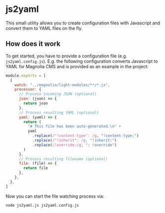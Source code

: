 # js2yaml

This small utility allows you to create configuration files with Javascript and convert them to YAML files on the fly.

## How does it work

To get started, you have to provide a configuration file (e.g. `js2yaml.config.js`). E.g. the following configuration converts Javascript to YAML for Magnolia CMS and is provided as an example in the project:

```js
module.exports = [
  {
    watch: "../magnolia/light-modules/**/*.js",
    processor: {
      // Process incoming JSON (optional)
      json: (json) => {
        return json
      },
      // Process resulting YAML (optional)
      yaml: (yaml) => {
        return (
          "# This file has been auto-generated.\n" +
          yaml
            .replace(/"!content-type": /g, "!content-type:")
            .replace(/"!inherit": /g, "!inherit:")
            .replace(/!override:/g, ": !override")
        )
      },
      // Process resulting filename (optional)
      file: (file) => {
        return file
      },
    },
  },
]
```

Now you can start the file watching process via:

```sh
node js2yaml.js js2yaml.config.js
```
